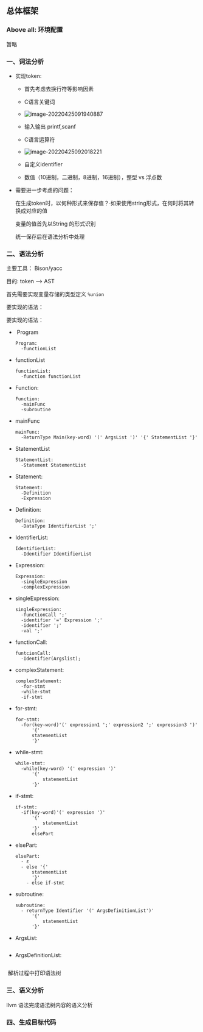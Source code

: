 ## 总体框架

### Above all: 环境配置

暂略

### 一、词法分析

- 实现token:

  - 首先考虑去换行符等影响因素
  - C语言关键词
  - ![image-20220425091940887](C:\Users\86198\AppData\Roaming\Typora\typora-user-images\image-20220425091940887.png)
  - 输入输出 printf,scanf
  - C语言运算符
  - ![image-20220425092018221](C:\Users\86198\AppData\Roaming\Typora\typora-user-images\image-20220425092018221.png)

  

  - 自定义identifier
  - 数值（10进制，二进制，8进制，16进制），整型 vs 浮点数

- 需要进一步考虑的问题：

  在生成token时，以何种形式来保存值？·如果使用string形式，在何时将其转换成对应的值

  变量的值首先以String 的形式识别

  统一保存后在语法分析中处理

### 二、语法分析

主要工具： Bison/yacc

目的:  token —> AST

首先需要实现变量存储的类型定义 `%union`

要实现的语法：

要实现的语法：

- ​	Program

  ```
  Program:
  	-functionList
  ```

- functionList

  ```
  functionList:
  	-function functionList
  ```

- Function:

  ```
  Function:
  	-mainFunc
  	-subroutine
  ```

- mainFunc

  ```
  mainFunc:
  	-ReturnType Main(key-word) '(' ArgsList ')' '{' StatementList '}'
  ```

- StatementList

  ```
  StatementList:
  	-Statement StatementList
  ```

- Statement:

  ```
  Statement:
  	-Definition
  	-Expression
  ```

- Definition:

  ```
  Definition:
  	-DataType IdentifierList ';'
  ```

- IdentifierList:

  ```
  IdentifierList:
  	-Identifier IdentifierList
  ```

- Expression:

  ```
  Expression:
  	-singleExpression
  	-complexExpression
  ```

- singleExpression:

  ```
  singleExpression:
  	-functionCall ';'
  	-identifier '=' Expression ';'
  	-identifier ';'
  	-val ';'
  ```

- functionCall:

  ```
  funtcionCall:
  	-Identifier(Argslist);
  ```

- complexStatement:

  ```
  complexStatement:
  	-for-stmt
  	-while-stmt
  	-if-stmt
  ```

- for-stmt:

  ```
  for-stmt:
  	-for(key-word)'(' expression1 ';' expression2 ';' expression3 ')'
  		'{'   
  		statementList
  		'}'
  ```

- while-stmt:

  ```
  while-stmt:
  	-while(key-word) '(' expression ')'
  		'{'
  			statementList
  		'}'
  ```

- if-stmt:

  ```
  if-stmt:
  	-if(key-word)'(' expression ')'
  		'{'
  			statementList
  		'}'
  		elsePart
  ```

- elsePart:

  ```
  elsePart:
  	- ε
  	- else '{'
  		statementList
  		'}'
      - else if-stmt
  ```

- subroutine:

  ```
  subroutine:
  	- returnType Identifier '(' ArgsDefinitionList')'
  		'{'
  			statementList
  		'}'
  ```

- ArgsList:

  ```
  ```

- ArgsDefinitionList:

  ```
  ```

  









​	解析过程中打印语法树

### 三、语义分析

llvm 语法完成语法树内容的语义分析

### 四、生成目标代码

